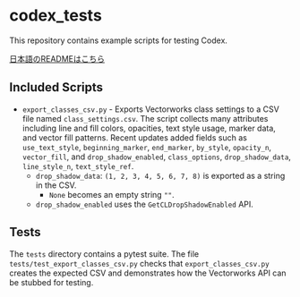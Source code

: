 # codex_tests

This repository contains example scripts for testing Codex.

[日本語のREADMEはこちら](README.ja.md)

## Included Scripts

- `export_classes_csv.py` - Exports Vectorworks class settings to a CSV file named `class_settings.csv`. The script collects many attributes including line and fill colors, opacities, text style usage, marker data, and vector fill patterns. Recent updates added fields such as `use_text_style`, `beginning_marker`, `end_marker`, `by_style`, `opacity_n`, `vector_fill`, and `drop_shadow_enabled`, `class_options`, `drop_shadow_data`, `line_style_n`, `text_style_ref`.
  - `drop_shadow_data`: `(1, 2, 3, 4, 5, 6, 7, 8)` is exported as a string in the CSV.
    - `None` becomes an empty string `""`.
  - `drop_shadow_enabled` uses the `GetCLDropShadowEnabled` API.
## Tests

The `tests` directory contains a pytest suite. The file
`tests/test_export_classes_csv.py` checks that `export_classes_csv.py` creates the expected CSV and demonstrates how the Vectorworks API can be stubbed for testing.
